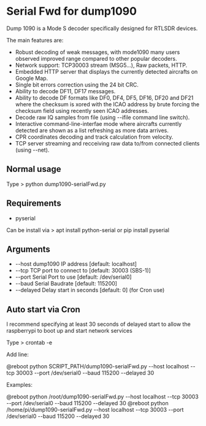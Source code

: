 # Serial Fwd for dump1090

Dump 1090 is a Mode S decoder specifically designed for RTLSDR devices.

The main features are:

* Robust decoding of weak messages, with mode1090 many users observed
  improved range compared to other popular decoders.
* Network support: TCP30003 stream (MSG5...), Raw packets, HTTP.
* Embedded HTTP server that displays the currently detected aircrafts on
  Google Map.
* Single bit errors correction using the 24 bit CRC.
* Ability to decode DF11, DF17 messages.
* Ability to decode DF formats like DF0, DF4, DF5, DF16, DF20 and DF21
  where the checksum is xored with the ICAO address by brute forcing the
  checksum field using recently seen ICAO addresses.
* Decode raw IQ samples from file (using --ifile command line switch).
* Interactive command-line-interfae mode where aircrafts currently detected
  are shown as a list refreshing as more data arrives.
* CPR coordinates decoding and track calculation from velocity.
* TCP server streaming and recceiving raw data to/from connected clients
  (using --net).

Normal usage
---

Type > python dump1090-serialFwd.py 

Requirements
---

* pyserial

Can be install via > apt install python-serial or pip install pyserial

Arguments
---

* --host		dump1090 IP address 	[default: localhost]
* --tcp			TCP port to connect to 	[default: 30003 (SBS-1)]
* --port		Serial Port to use 		[default: /dev/serial0]
* --baud		Serial Baudrate 		[default: 115200]
* --delayed		Delay start in seconds 	[default: 0]   (for Cron use)

Auto start via Cron
---

I recommend specifying at least 30 seconds of delayed start to allow the raspberrypi to boot up and start network services

Type > crontab -e

Add line:

@reboot	python SCRIPT_PATH/dump1090-serialFwd.py --host localhost --tcp 30003 --port /dev/serial0 --baud 115200 --delayed 30

Examples:

@reboot	python /root/dump1090-serialFwd.py --host localhost --tcp 30003 --port /dev/serial0 --baud 115200 --delayed 30
@reboot	python /home/pi/dump1090-serialFwd.py --host localhost --tcp 30003 --port /dev/serial0 --baud 115200 --delayed 30